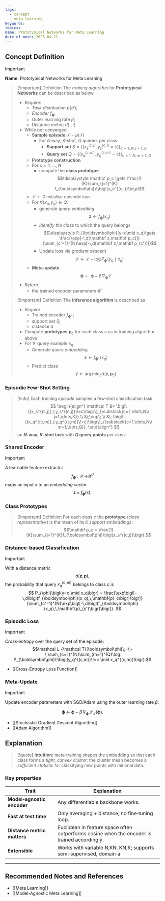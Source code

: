 ```yaml
---
tags:
  - concept
  - meta_learning
keywords: 
topics: 
name: Prototypical Networks for Meta Learning
date of note: 2025-04-21
---
```


## Concept Definition

>[!important]
>**Name**: Prototypical Networks for Meta Learning

>[!important] Definition
>The *training algorithm* for **Prototypical Networks** can be described as below
>- *Require*: 
>	- *Task distribution* $p(\mathcal T)$; 
>	- *Encoder* $f_{\boldsymbol\phi}$; 
>	- Outer learning rate $\beta$; 
>	- Distance metric $d(\cdot,\cdot)$
>- While not converged
>	- **Sample episode** $\mathcal T \sim p(\mathcal T)$ 
>		- For $N$‑way, $K$‑shot, $Q$ queries per class
>			- **Support set** $S=\{(x_s^{(c,j)},y_s^{(c,j)}=c)\}_{c=1..N,\,j=1..K}$
>			- **Query set**   $Q=\{(x_q^{(c,m)},y_q^{(c,m)}=c)\}_{c=1..N,\,m=1..Q}$
>	- **Prototype construction**
>	- For $c=1\,{,}\ldots{,}\,N$
>		-  compute the **class prototype** $$\displaystyle \mathbf p_c \gets \frac{1}{K}\sum_{j=1}^{K} f_{\boldsymbol\phi}\!\bigl(x_s^{(c,j)}\bigr)$$
>	- $\mathcal L \gets 0$  initialise episodic loss
>	- For $\forall (x_q,y_q)\in Q$:
>		- generate *query embedding* $$\mathbf z \gets f_{\boldsymbol\phi}(x_q)$$
>		- *identify the class* to which the query belongs $$\displaystyle P_{\boldsymbol\phi}(y=c\mid x_q)\gets \frac{\exp[-\,d(\mathbf z,\mathbf p_c)]}{\sum_{c'=1}^{N}\exp[-\,d(\mathbf z,\mathbf p_{c'})]}$$
>		-  Update loss via *gradient descent* $$\mathcal L \gets \mathcal L -\log P_{\boldsymbol\phi}\!\bigl(y_q\mid x_q\bigr)$$
>	- **Meta‑update** $$\displaystyle \boldsymbol\phi \gets \boldsymbol\phi - \beta\,\nabla_{\!\boldsymbol\phi}\mathcal L$$
>- *Return*
>	- the trained encoder parameters $\boldsymbol\phi^\star$

>[!important] Definition
>The **inference algorithm** is described as
>- *Require*
>	- Trained encoder $f_{\boldsymbol\phi^\star}$; 
>	- support set $S$; 
>	- distance $d$
>- Compute **prototypes** $\mathbf p_c$ for each class $c$ as in training algorithm above
>- For $\forall\,$ query example $x_{q}$:
>	- Generate *query embedding*  $$\mathbf z \gets f_{\boldsymbol\phi^\star}(x_q)$$
>	- Predict class $$\displaystyle \hat{y} \gets \arg\min_{c} d(\mathbf z,\mathbf p_c)$$




### Episodic Few‑Shot Setting

>[!info]
>Each training  *episode* samples a few‑shot classification task
>$$
>\begin{align*}
> \mathcal T &= \bigl\{(x_s^{(c,j)},\;y_s^{(c,j)}\!=c)\bigr\}_{\substack{c=1,\dots,N\\ j=1,\dots,K}} \\
> &\;\cup\; \\
> &\; \bigl\{(x_q^{(c,m)},\;y_q^{(c,m)}\!=c)\bigr\}_{\substack{c=1,\dots,N\\ m=1,\dots,Q}},
> \end{align*}
>$$
> an **$N$-way, $K$-shot task** with **$Q$ query points** *per class*.

### Shared Encoder

>[!important]
>A learnable feature extractor
> $$f_{\boldsymbol\phi} : \mathcal X \!\to\! \mathbb R^{d}$$
> maps an input $x$ to an *embedding vector*
> $$\mathbf z \;=\; f_{\boldsymbol\phi}(x).$$

### Class Prototypes

>[!important] Definition
>For each class $c$ the **prototype** (*class representative*) is the mean of its $K$ *support embeddings*:
>$$\mathbf p_c = \frac{1}{K}\sum_{j=1}^{K}f_{\boldsymbol\phi}\bigl(x_s^{(c,j)}\bigr).$$

### Distance-based Classification

>[!important] 
>With a distance metric $$d(\mathbf z,\mathbf p),$$ the probability that query $x_q^{(c,m)}$ belongs to class $c$ is
>$$
>P_{\phi}\bigl(y=c \mid x_q\bigr) =  \frac{\exp\bigl[-\,d\bigl(f_{\boldsymbol\phi}(x_q),\,\mathbf{p}_c\bigr)\bigr]}{\sum_{c'=1}^{N}\exp\bigl[-\,d\bigl(f_{\boldsymbol\phi}(x_q),\,\mathbf{p}_{c'}\bigr)\bigr]}.
>$$

### Episodic Loss

>[!important] 
>*Cross‑entropy* over the query set of the episode:
> $$\mathcal L_{\mathcal T}(\boldsymbol\phi)\;=\;-\,\sum_{c=1}^{N}\sum_{m=1}^{Q}\log P_{\boldsymbol\phi}\!\bigl(y_q^{(c,m)}\!=c \mid x_q^{(c,m)}\bigr).$$

- [[Cross-Entropy Loss Function]]

### Meta‑Update

>[!important]
>Update encoder parameters with SGD/Adam using the outer learning rate $\beta$:
> 
> $$\boldsymbol\phi\;\leftarrow\;\boldsymbol\phi- \beta\, \nabla_{\!\boldsymbol\phi}\, \mathcal L_{\mathcal T}(\boldsymbol\phi).$$
> 

- [[Stochastic Gradient Descent Algorithm]]
- [[Adam Algorithm]]


## Explanation

>[!quote]
>**Intuition:** meta‑training shapes the embedding so that each class forms a _tight, convex cluster_; the cluster mean becomes a _sufficient statistic_ for classifying new points with minimal data.


### Key properties

|Trait|Explanation|
|---|---|
|**Model‑agnostic encoder**|Any differentiable backbone works.|
|**Fast at test time**|Only averaging + distance; no fine‑tuning loop.|
|**Distance metric matters**|Euclidean in feature space often outperforms cosine when the encoder is trained accordingly.|
|**Extensible**|Works with variable N,KN, KN,K; supports semi‑supervised, domain‑a|



-----------
##  Recommended Notes and References


- [[Meta Learning]]
- [[Model-Agnostic Meta Learning]]
